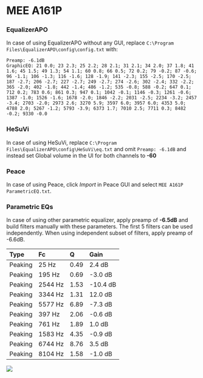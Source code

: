 # MEE A161P

### EqualizerAPO
In case of using EqualizerAPO without any GUI, replace `C:\Program Files\EqualizerAPO\config\config.txt`
with:
```
Preamp: -6.1dB
GraphicEQ: 21 0.0; 23 2.3; 25 2.2; 28 2.1; 31 2.1; 34 2.0; 37 1.8; 41 1.6; 45 1.5; 49 1.3; 54 1.1; 60 0.8; 66 0.5; 72 0.2; 79 -0.2; 87 -0.6; 96 -1.1; 106 -1.3; 116 -1.6; 128 -1.9; 141 -2.3; 155 -2.5; 170 -2.5; 187 -2.7; 206 -2.7; 227 -2.7; 249 -2.7; 274 -2.6; 302 -2.4; 332 -2.2; 365 -2.0; 402 -1.8; 442 -1.4; 486 -1.2; 535 -0.8; 588 -0.2; 647 0.1; 712 0.2; 783 0.6; 861 0.3; 947 0.1; 1042 -0.1; 1146 -0.3; 1261 -0.6; 1387 -1.0; 1526 -1.6; 1678 -2.0; 1846 -2.2; 2031 -2.5; 2234 -3.2; 2457 -3.4; 2703 -2.0; 2973 2.6; 3270 5.9; 3597 6.0; 3957 6.0; 4353 5.0; 4788 2.0; 5267 -1.2; 5793 -3.9; 6373 1.7; 7010 2.5; 7711 0.3; 8482 -0.2; 9330 -0.0
```

### HeSuVi
In case of using HeSuVi, replace `C:\Program Files\EqualizerAPO\config\HeSuVi\eq.txt` and omit `Preamp:
-6.1dB` and instead set Global volume in the UI for both channels to **-60**

### Peace
In case of using Peace, click *Import* in Peace GUI and select `MEE A161P ParametricEQ.txt`.

### Parametric EQs
In case of using other parametric equalizer, apply preamp of **-6.5dB** and build filters manually
with these parameters. The first 5 filters can be used independently.
When using independent subset of filters, apply preamp of -6.6dB.

| Type    | Fc      |    Q | Gain     |
|:--------|:--------|:-----|:---------|
| Peaking | 25 Hz   | 0.49 | 2.4 dB   |
| Peaking | 195 Hz  | 0.69 | -3.0 dB  |
| Peaking | 2544 Hz | 1.53 | -10.4 dB |
| Peaking | 3344 Hz | 1.31 | 12.0 dB  |
| Peaking | 5577 Hz | 6.89 | -7.3 dB  |
| Peaking | 397 Hz  | 2.06 | -0.6 dB  |
| Peaking | 761 Hz  | 1.89 | 1.0 dB   |
| Peaking | 1583 Hz | 4.35 | -0.9 dB  |
| Peaking | 6744 Hz | 8.76 | 3.5 dB   |
| Peaking | 8104 Hz | 1.58 | -1.0 dB  |

![](https://raw.githubusercontent.com/jaakkopasanen/AutoEq/master/results/innerfidelity/sbaf-serious/MEE%20A161P/MEE%20A161P.png)
